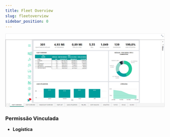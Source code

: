 ```yaml
---
title: Fleet Overview
slug: fleetoverview
sidebar_position: 0
---
```


![Alt text](image.png)





### Permissão Vinculada

- **Logística**